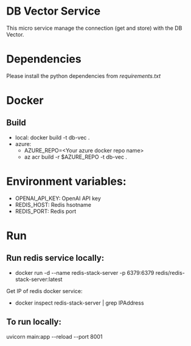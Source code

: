 # DB Vector Service

This micro service manage the connection (get and store) with the DB Vector.

# Dependencies

Please install the python dependencies from *requirements.txt*

# Docker

## Build

- local: docker build -t db-vec .
- azure: 
  - AZURE_REPO=\<Your azure docker repo name\>
  - az acr build -r $AZURE_REPO -t db-vec .

# Environment variables:
- OPENAI_API_KEY: OpenAI API key
- REDIS_HOST: Redis hsotname
- REDIS_PORT: Redis port

# Run

## Run redis service locally:

- docker run -d --name redis-stack-server -p 6379:6379 redis/redis-stack-server:latest

Get IP of redis docker service:
- docker inspect redis-stack-server | grep IPAddress

## To run locally:

uvicorn main:app --reload --port 8001

